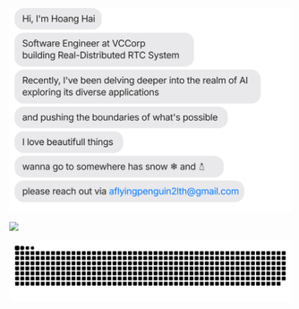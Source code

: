 [![](https://github.com/realHoangHai/realHoangHai/blob/main/chat.svg)](https://twitter.com/realHoangHai)

![](https://activity-graph.herokuapp.com/graph?username=realHoangHai&theme=react-dark&hide_border=true&area=true)

![Snake animation](https://raw.githubusercontent.com/realHoangHai/realHoangHai/output/github-contribution-grid-snake-dark.svg)
